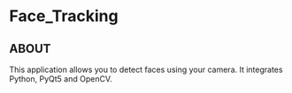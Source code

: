 # Face_Tracking

## ABOUT
This application allows you to detect faces using your camera.
It integrates Python, PyQt5 and OpenCV.

